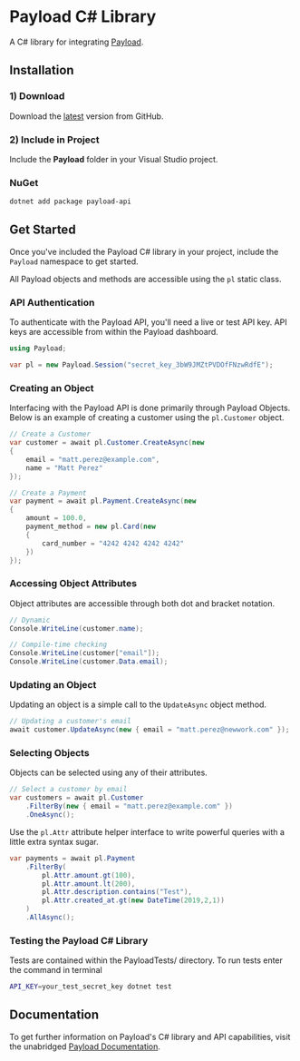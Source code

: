 # Payload C# Library

A C# library for integrating [Payload](https://payload.com).

## Installation

### 1) Download

Download the [latest](https://github.com/payload-code/payload-csharp/archive/master.zip)
version from GitHub.

### 2) Include in Project

Include the **Payload** folder in your Visual Studio project.

### NuGet

```bash
dotnet add package payload-api
```

## Get Started

Once you've included the Payload C# library in your project,
include the `Payload` namespace to get started.

All Payload objects and methods are accessible using the `pl` static class.

### API Authentication

To authenticate with the Payload API, you'll need a live or test API key. API
keys are accessible from within the Payload dashboard.

```csharp
using Payload;

var pl = new Payload.Session("secret_key_3bW9JMZtPVDOfFNzwRdfE");
```

### Creating an Object

Interfacing with the Payload API is done primarily through Payload Objects. Below is an example of
creating a customer using the `pl.Customer` object.

```csharp
// Create a Customer
var customer = await pl.Customer.CreateAsync(new
{
    email = "matt.perez@example.com",
    name = "Matt Perez"
});
```

```csharp
// Create a Payment
var payment = await pl.Payment.CreateAsync(new
{
    amount = 100.0,
    payment_method = new pl.Card(new
    {
        card_number = "4242 4242 4242 4242"
    })
});
```

### Accessing Object Attributes

Object attributes are accessible through both dot and bracket notation.

```csharp
// Dynamic
Console.WriteLine(customer.name);

// Compile-time checking
Console.WriteLine(customer["email"]); 
Console.WriteLine(customer.Data.email);
```

### Updating an Object

Updating an object is a simple call to the `UpdateAsync` object method.

```csharp
// Updating a customer's email
await customer.UpdateAsync(new { email = "matt.perez@newwork.com" });
```

### Selecting Objects

Objects can be selected using any of their attributes.

```csharp
// Select a customer by email
var customers = await pl.Customer
    .FilterBy(new { email = "matt.perez@example.com" })
    .OneAsync();
```

Use the `pl.Attr` attribute helper interface to write powerful
queries with a little extra syntax sugar.

```csharp
var payments = await pl.Payment
    .FilterBy(
        pl.Attr.amount.gt(100),
        pl.Attr.amount.lt(200),
        pl.Attr.description.contains("Test"),
        pl.Attr.created_at.gt(new DateTime(2019,2,1))
    )
    .AllAsync();
```

### Testing the Payload C# Library

Tests are contained within the PayloadTests/ directory. To run tests enter the command in terminal

```bash
API_KEY=your_test_secret_key dotnet test
```

## Documentation

To get further information on Payload's C# library and API capabilities,
visit the unabridged [Payload Documentation](https://docs.payload.com/?csharp).
